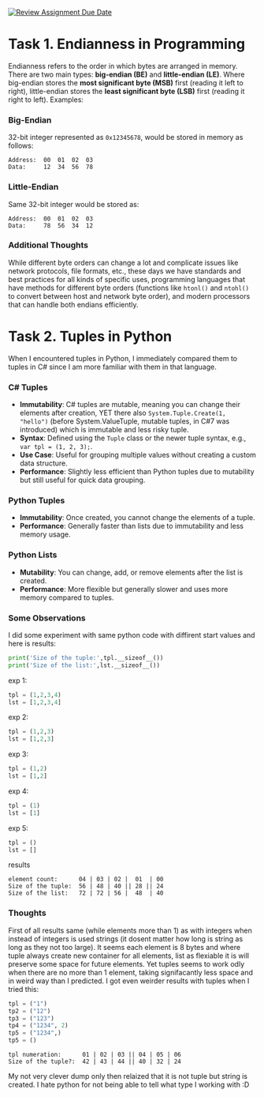 [![Review Assignment Due Date](https://classroom.github.com/assets/deadline-readme-button-22041afd0340ce965d47ae6ef1cefeee28c7c493a6346c4f15d667ab976d596c.svg)](https://classroom.github.com/a/YaSjyTlt)


##
# Task 1. Endianness in Programming
Endianness refers to the order in which bytes are arranged in memory. There are two main types: **big-endian (BE)** and **little-endian (LE)**. Where big-endian stores the **most significant byte (MSB)** first (reading it left to right), little-endian stores the **least significant byte (LSB)** first (reading it right to left). Examples:
### Big-Endian
32-bit integer represented as `0x12345678`, would be stored in memory as follows:
```plaintext
Address:  00  01  02  03
Data:     12  34  56  78
```
### Little-Endian
Same 32-bit integer would be stored as:
```plaintext
Address:  00  01  02  03
Data:     78  56  34  12
```
### Additional Thoughts
While different byte orders can change a lot and complicate issues like network protocols, file formats, etc., these days we have standards and best practices for all kinds of specific uses, programming languages that ​​have methods for different byte orders (functions like `htonl()` and `ntohl()` to convert between host and network byte order), and modern processors that can handle both endians efficiently.  


##
# Task 2. Tuples in Python
When I encountered tuples in Python, I immediately compared them to tuples in C# since I am more familiar with them in that language.
### C# Tuples
- **Immutability**: C# tuples are mutable, meaning you can change their elements after creation, YET there also `System.Tuple.Create(1, "hello")` (before System.ValueTuple, mutable tuples, in C#7 was introduced) which is immutable and less risky tuple.
- **Syntax**: Defined using the `Tuple` class or the newer tuple syntax, e.g., `var tpl = (1, 2, 3);`.
- **Use Case**: Useful for grouping multiple values without creating a custom data structure.
- **Performance**: Slightly less efficient than Python tuples due to mutability but still useful for quick data grouping.
### Python Tuples
- **Immutability**: Once created, you cannot change the elements of a tuple.
- **Performance**: Generally faster than lists due to immutability and less memory usage.
### Python Lists
- **Mutability**: You can change, add, or remove elements after the list is created.
- **Performance**: More flexible but generally slower and uses more memory compared to tuples.
### Some Observations
I did some experiment with same python code with diffirent start values and here is results:
```python
print('Size of the tuple:',tpl.__sizeof__())
print('Size of the list:',lst.__sizeof__())
```
exp 1:
```python
tpl = (1,2,3,4)
lst = [1,2,3,4]
```
exp 2:
```python
tpl = (1,2,3)
lst = [1,2,3]
```
exp 3:
```python
tpl = (1,2)
lst = [1,2]
```
exp 4:
```python
tpl = (1)
lst = [1]
```
exp 5:
```python
tpl = ()
lst = []
```
results
```plaintext
element count:      04 | 03 | 02 |  01  | 00
Size of the tuple:  56 | 48 | 40 || 28 || 24
Size of the list:   72 | 72 | 56 |  48  | 40
```
### Thoughts
First of all results same (while elements more than 1) as with integers when instead of integers is used strings (it dosent matter how long is string as long as they not too large). It seems each element is 8 bytes and where tuple always create new container for all elements, list as flexiable it is will preserve some space for future elements. Yet tuples seems to work odly when there are no more than 1 element, taking signifacantly less space and in weird way than I predicted. I got even weirder results with tuples when I tried this:
```python
tpl = ("1")
tp2 = ("12")
tp3 = ("123")
tp4 = ("1234", 2)
tp5 = ("1234",)
tp5 = ()
```
```plaintext
tpl numeration:      01 | 02 | 03 || 04 | 05 | 06
Size of the tuple?:  42 | 43 | 44 || 40 | 32 | 24
```
My not very clever dump only then relaized that it is not tuple but string is created. I hate python for not being able to tell what type I working with :D

